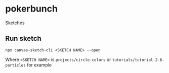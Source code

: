 # pokerbunch

Sketches

## Run sketch

`npx canvas-sketch-cli <SKETCH NAME> --open`

Where `<SKETCH NAME>` is `projects/circle-colors` or `tutorials/tutorial-2-6-particles` for example
